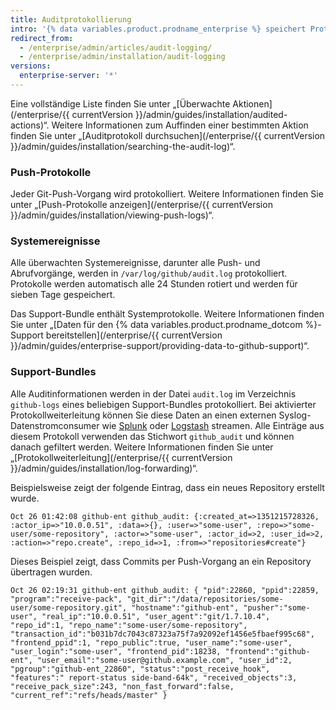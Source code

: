 ```yaml
---
title: Auditprotokollierung
intro: '{% data variables.product.prodname_enterprise %} speichert Protokolle von überwachten Benutzer-, Organisations-, Repository- und Systemereignissen. Protokolle eignen sich zum Debuggen und für die interne und externe Compliance.'
redirect_from:
  - /enterprise/admin/articles/audit-logging/
  - /enterprise/admin/installation/audit-logging
versions:
  enterprise-server: '*'
---
```


Eine vollständige Liste finden Sie unter „[Überwachte Aktionen](/enterprise/{{ currentVersion }}/admin/guides/installation/audited-actions)“. Weitere Informationen zum Auffinden einer bestimmten Aktion finden Sie unter „[Auditprotokoll durchsuchen](/enterprise/{{ currentVersion }}/admin/guides/installation/searching-the-audit-log)“.

### Push-Protokolle

Jeder Git-Push-Vorgang wird protokolliert. Weitere Informationen finden Sie unter „[Push-Protokolle anzeigen](/enterprise/{{ currentVersion }}/admin/guides/installation/viewing-push-logs)“.

### Systemereignisse

Alle überwachten Systemereignisse, darunter alle Push- und Abrufvorgänge, werden in `/var/log/github/audit.log` protokolliert. Protokolle werden automatisch alle 24 Stunden rotiert und werden für sieben Tage gespeichert.

Das Support-Bundle enthält Systemprotokolle. Weitere Informationen finden Sie unter „[Daten für den {% data variables.product.prodname_dotcom %}-Support bereitstellen](/enterprise/{{ currentVersion }}/admin/guides/enterprise-support/providing-data-to-github-support)“.

### Support-Bundles

Alle Auditinformationen werden in der Datei `audit.log` im Verzeichnis `github-logs` eines beliebigen Support-Bundles protokolliert. Bei aktivierter Protokollweiterleitung können Sie diese Daten an einen externen Syslog-Datenstromconsumer wie [Splunk](http://www.splunk.com/) oder [Logstash](http://logstash.net/) streamen. Alle Einträge aus diesem Protokoll verwenden das Stichwort `github_audit` und können danach gefiltert werden. Weitere Informationen finden Sie unter „[Protokollweiterleitung](/enterprise/{{ currentVersion }}/admin/guides/installation/log-forwarding)“.

Beispielsweise zeigt der folgende Eintrag, dass ein neues Repository erstellt wurde.

```
Oct 26 01:42:08 github-ent github_audit: {:created_at=>1351215728326, :actor_ip=>"10.0.0.51", :data=>{}, :user=>"some-user", :repo=>"some-user/some-repository", :actor=>"some-user", :actor_id=>2, :user_id=>2, :action=>"repo.create", :repo_id=>1, :from=>"repositories#create"}
```

Dieses Beispiel zeigt, dass Commits per Push-Vorgang an ein Repository übertragen wurden.

```
Oct 26 02:19:31 github-ent github_audit: { "pid":22860, "ppid":22859, "program":"receive-pack", "git_dir":"/data/repositories/some-user/some-repository.git", "hostname":"github-ent", "pusher":"some-user", "real_ip":"10.0.0.51", "user_agent":"git/1.7.10.4", "repo_id":1, "repo_name":"some-user/some-repository", "transaction_id":"b031b7dc7043c87323a75f7a92092ef1456e5fbaef995c68", "frontend_ppid":1, "repo_public":true, "user_name":"some-user", "user_login":"some-user", "frontend_pid":18238, "frontend":"github-ent", "user_email":"some-user@github.example.com", "user_id":2, "pgroup":"github-ent_22860", "status":"post_receive_hook", "features":" report-status side-band-64k", "received_objects":3, "receive_pack_size":243, "non_fast_forward":false, "current_ref":"refs/heads/master" }
```
